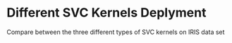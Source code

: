 # Different SVC Kernels Deplyment
 Compare between the three different types of SVC kernels on IRIS data set
